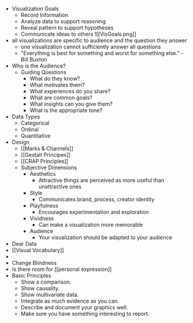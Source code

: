 - Visualization Goals
	- Record Information
	- Analyze data to support reasoning
	- Reveal pattern to  support hypotheses
	- Communicate ideas to others
![[VisGoals.png]]
-  all visualizations are specific to audience and the question they answer
	- one visualization cannot sufficiently answer all questions
	- "Everything is best for something and worst for something else." - Bill Buxton
- Who is the Audience?
	- Guiding Questions
		- What do they know? 
		- What motivates them? 
		- What experiences do you share? 
		- What are common goals? 
		- What insights can you give them? 
		- What is the appropriate tone? 
- Data Types
	- Categorical
	- Ordinal
	- Quantitative
- Design
	- [[Marks & Channels]]
	- [[Gestalt Principes]]
	- [[CRAP Principles]]
	- Subjective Dimensions
		- Aesthetics
			- Attractive things are perceived as more useful than unattractive ones
		- Style
			- Communicates brand, process, creator identity
		- Playfulness
			- Encourages experimentation and exploration
		- Vividness
			- Can make a visualization more memorable
		- Audience
			- Your visualization should be adapted to your audience
- Dear Data
- [[Visual Vocabulary]]
- 
- Change Blindness
- Is there room for [[personal expression]]
- Basic Principles
	- Show a comparison.
	- Show causality.
	- Show multivariate data.
	- Integrate as much evidence as you can.
	- Describe and document your graphics well.
	- Make sure you have something interesting to report.